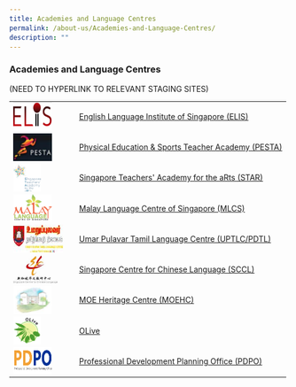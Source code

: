 ```yaml
---
title: Academies and Language Centres
permalink: /about-us/Academies-and-Language-Centres/
description: ""
---
```

### Academies and Language Centres

(NEED TO HYPERLINK TO RELEVANT STAGING SITES)

|  |  |
|---|---|
|<img src="/images/elis.png" style="width:70px;height:50px;margin-right:15px;" align = "left">  |  [English Language Institute of Singapore (ELIS)](https://academyofsingaporeteachers.moe.edu.sg/elis/home) |
| <img src="/images/pesta.png" style="width:70px;height:50px;margin-right:15px;" align = "left">  | [Physical Education & Sports Teacher Academy (PESTA)](https://academyofsingaporeteachers.moe.edu.sg/pesta/home) |
| <img src="/images/alc3.png" style="width:50px;height:50px;margin-right:15px;" align = "left">  | [Singapore Teachers' Academy for the aRts (STAR)](https://academyofsingaporeteachers.moe.edu.sg/star/singapore-teachers-academy-for-the-arts-(star))  |
| <img src="/images/mlc.png" style="width:70px;height:50px;margin-right:15px;" align = "left"> | [Malay Language Centre of Singapore (MLCS)](https://academyofsingaporeteachers.moe.edu.sg/mlcs/home) |
| <img src="/images/alc5.png" style="width:90px;height:50px;margin-right:15px;" align = "left">  | [Umar Pulavar Tamil Language Centre (UPTLC/PDTL)](https://academyofsingaporeteachers.moe.edu.sg/pdtl/home) |
| <img src="/images/alc6.png" style="width:80px;height:50px;margin-right:15px;" align = "left">  | [Singapore Centre for Chinese Language (SCCL)](https://sccl.sg/en/)  |
| <img src="/images/alc7.png" style="width:70px;height:50px;margin-right:15px;" align = "left">  | [MOE Heritage Centre (MOEHC)](https://academyofsingaporeteachers.moe.edu.sg/moehc/moe-heritage-centre) |
| <img src="/images/alc8.png" style="width:50px;height:50px;margin-right:15px;" align = "left">  | [OLive](https://academyofsingaporeteachers.moe.edu.sg/olive/olive-staff-well-being) |
| <img src="/images/alc9.png" style="width:70px;height:50px;margin-right:15px;" align = "left">  | [Professional Development Planning Office (PDPO)](https://academyofsingaporeteachers.moe.edu.sg/professional-development-planning-office) |

